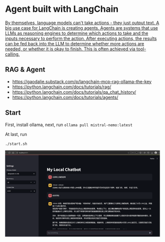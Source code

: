 # Agent built with LangChain

[By themselves, language models can't take actions - they just output text. A big use case for LangChain is creating agents. Agents are systems that use LLMs as reasoning engines to determine which actions to take and the inputs necessary to perform the action. After executing actions, the results can be fed back into the LLM to determine whether more actions are needed, or whether it is okay to finish. This is often achieved via tool-calling.](https://python.langchain.com/docs/tutorials/agents/)

## RAG & Agent

* https://gaodalie.substack.com/p/langchain-mcp-rag-ollama-the-key
* https://python.langchain.com/docs/tutorials/rag/
* https://python.langchain.com/docs/tutorials/qa_chat_history/
* https://python.langchain.com/docs/tutorials/agents/


## Start

First, install ollama, next, run `ollama pull mistral-nemo:latest`

At last, run
```
./start.sh
```

![alt text](../assets/media/1748600958462.png)